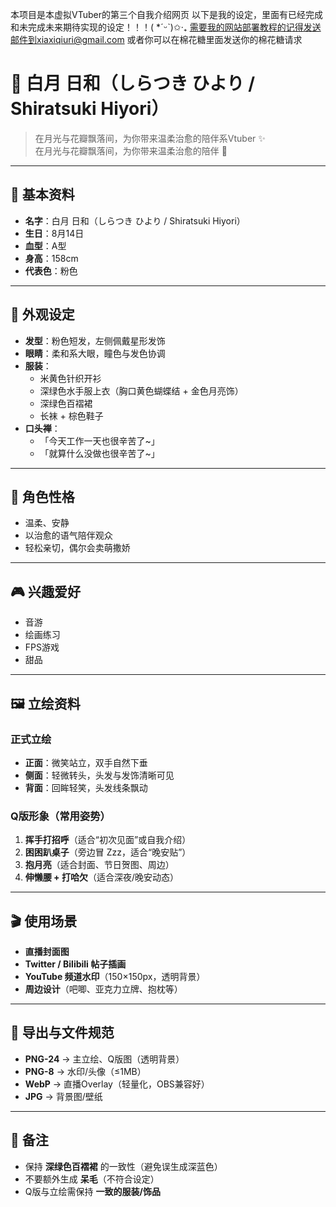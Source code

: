 本项目是本虚拟VTuber的第三个自我介绍网页
以下是我的设定，里面有已经完成和未完成未来期待实现的设定！！！( *ˊᵕˋ)✩︎‧₊
需要我的网站部署教程的记得发送邮件到xiaxiqiuri@gmail.com
或者你可以在棉花糖里面发送你的棉花糖请求
# 🌸 白月 日和（しらつき ひより / Shiratsuki Hiyori）

> 在月光与花瓣飘落间，为你带来温柔治愈的陪伴系Vtuber ✨  
> 在月光与花瓣飘落间，为你带来温柔治愈的陪伴 🌙  

---

## 📖 基本资料
- **名字**：白月 日和（しらつき ひより / Shiratsuki Hiyori）
- **生日**：8月14日  
- **血型**：A型  
- **身高**：158cm  
- **代表色**：粉色  

---

## 🎨 外观设定
- **发型**：粉色短发，左侧佩戴星形发饰  
- **眼睛**：柔和系大眼，瞳色与发色协调  
- **服装**：
  - 米黄色针织开衫  
  - 深绿色水手服上衣（胸口黄色蝴蝶结 + 金色月亮饰）  
  - 深绿色百褶裙  
  - 长袜 + 棕色鞋子  
- **口头禅**：
  - 「今天工作一天也很辛苦了~」  
  - 「就算什么没做也很辛苦了~」  

---

## 🌟 角色性格
- 温柔、安静  
- 以治愈的语气陪伴观众  
- 轻松亲切，偶尔会卖萌撒娇  

---

## 🎮 兴趣爱好
- 音游  
- 绘画练习  
- FPS游戏  
- 甜品  

---

## 🖼️ 立绘资料
### 正式立绘
- **正面**：微笑站立，双手自然下垂  
- **侧面**：轻微转头，头发与发饰清晰可见  
- **背面**：回眸轻笑，头发线条飘动  

### Q版形象（常用姿势）
1. **挥手打招呼**（适合“初次见面”或自我介绍）  
2. **困困趴桌子**（旁边冒 Zzz，适合“晚安贴”）  
3. **抱月亮**（适合封面、节日贺图、周边）  
4. **伸懒腰 + 打哈欠**（适合深夜/晚安动态）  

---

## 🎬 使用场景
- **直播封面图**  
- **Twitter / Bilibili 帖子插画**  
- **YouTube 频道水印**（150×150px，透明背景）  
- **周边设计**（吧唧、亚克力立牌、抱枕等）  

---

## 💾 导出与文件规范
- **PNG-24** → 主立绘、Q版图（透明背景）  
- **PNG-8** → 水印/头像（≤1MB）  
- **WebP** → 直播Overlay（轻量化，OBS兼容好）  
- **JPG** → 背景图/壁纸  

---

## 🌙 备注
- 保持 **深绿色百褶裙** 的一致性（避免误生成深蓝色）  
- 不要额外生成 **呆毛**（不符合设定）  
- Q版与立绘需保持 **一致的服装/饰品**
